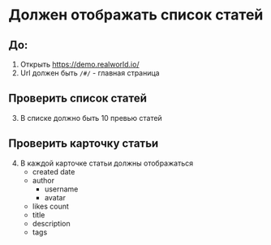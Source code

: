 # Должен отображать список статей

## До:

1. Открыть https://demo.realworld.io/
2. Url должен быть `/#/` - главная страница

## Проверить список статей

3. В списке должно быть 10 превью статей

## Проверить карточку статьи

4. В каждой карточке статьи должны отображаться
    * created date
    * author
        * username
        * avatar
    * likes count
    * title
    * description
    * tags